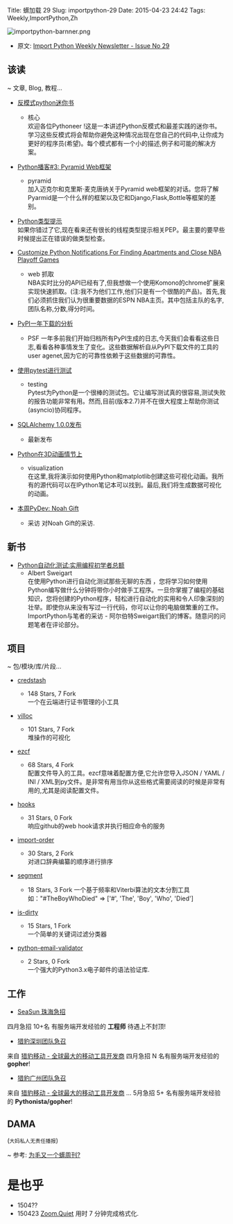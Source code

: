 Title: 蠎加载 29
Slug: importpython-29
Date: 2015-04-23 24:42
Tags: Weekly,ImportPython,Zh 

![importpython-barnner.png](http://zoomq.qiniudn.com/ZQCollection/snap/importpython-barnner.png?imageView2/2/h/210)


- 原文: [Import Python Weekly Newsletter - Issue No 29](http://importpython.com/newsletter/no/29/)

## 该读
~ 文章, Blog, 教程...


- [反模式python迷你书](http://docs.quantifiedcode.com/python-anti-patterns/)
    + 核心  
    欢迎各位Pythoneer !这是一本讲述Python反模式和最差实践的迷你书。学习这些反模式将会帮助你避免这种情况出现在您自己的代码中,让你成为更好的程序员(希望)。每个模式都有一个小的描述,例子和可能的解决方案。


- [Python播客#3: Pyramid Web框架](http://www.talkpythontome.com/episodes/show/3/pyramid-web-framework)
    + pyramid  
    加入迈克尔和克里斯·麦克唐纳关于Pyramid web框架的对话。您将了解Pyarmid是一个什么样的框架以及它和Django,Flask,Bottle等框架的差别。

- [Python类型提示](http://feedproxy.google.com/~r/blogspot/pydev/~3/d7PzLWWGAb4/type-hinting-on-python.html)  
如果你错过了它,现在看来还有很长的线程类型提示相关PEP。最主要的要早些时候提出正在错误的做类型检查。

- [Customize Python Notifications For Finding Apartments and Close NBA Playoff Games](https://racketracer.wordpress.com/2015/04/17/customize-python-notifications-for-finding-apartments-and-close-nba-playoff-games/)
    + web 抓取  
    NBA实时比分的API已经有了,但我想做一个使用Komono的chrome扩展来实现快速抓取。(注:我不为他们工作,他们只是有一个很酷的产品)。首先,我们必须抓住我们认为很重要数据的ESPN NBA主页。其中包括主队的名字,团队名称,分数,得分时间。

- [PyPI一年下载的分析](https://caremad.io/2015/04/a-year-of-pypi-downloads/)
    + PSF
一年多前我们开始归档所有PyPI生成的日志,今天我们会看看这些日志,看看各种事情发生了变化。这些数据解析自从PyPI下载文件的工具的user agenet,因为它的可靠性依赖于这些数据的可靠性。

- [使用pytest进行测试](http://stefan.sofa-rockers.org/2015/04/22/testing-coroutines/)
    + testing  
    Pytest为Python是一个很棒的测试包。它让编写测试真的很容易,测试失败的报告功能非常有用。然而,目前(版本2.7)并不在很大程度上帮助你测试(asyncio)协同程序。

- [SQLAlchemy 1.0.0发布](http://www.sqlalchemy.org/blog/2015/04/16/sqlalchemy-1.0.0-released/)
    + 最新发布

- [Python在3D动画情节上](http://www.reddit.com/r/Python/comments/32rwxu/animated_3d_plots_in_python/)
    + visualization  
    在这里,我将演示如何使用Python和matplotlib创建这些可视化动画。我所有的源代码可以在IPython笔记本可以找到。最后,我们将生成数据可视化的动画。

- [本周PyDev: Noah Gift](http://feedproxy.google.com/~r/TheMouseVsThePython/~3/59CppxtXJHw/)
    + 采访
对Noah Gift的采访.


## 新书

- [Python自动化测试:实用编程初学者总额](http://importpython.com/books/511/automate-the-boring-stuff-with-python-practical-programming-for-total-beginners/)
    + Albert Sweigart  
    在使用Python进行自动化测试那些无聊的东西 ，您将学习如何使用Python编写做什么分钟将带你小时做手工程序。一旦你掌握了编程的基础知识，您将创建的Python程序，轻松进行自动化的实用和令人印象深刻的壮举。即使你从来没有写过一行代码，你可以让你的电脑做繁重的工作。 ImportPython与笔者的采访 - 阿尔伯特Sweigart我们的博客。随意问的问题笔者在评论部分。



## 项目
~ 包/模块/库/片段...



- [credstash](https://github.com/LuminalOSS/credstash)
    - 148 Stars, 7 Fork  
一个在云端进行证书管理的小工具
- [villoc](https://github.com/wapiflapi/villoc)
    - 101 Stars, 7 Fork  
堆操作的可视化

- [ezcf](https://github.com/laike9m/ezcf)
    - 68 Stars, 4 Fork  
    配置文件导入的工具。ezcf意味着配置方便,它允许您导入JSON / YAML / INI / XML到py文件。是非常有用当你从这些格式需要阅读的时候是非常有用的,尤其是阅读配置文件。

- [hooks](https://github.com/SirCmpwn/hooks)
    - 31 Stars, 0 Fork  
    响应github的web hook请求并执行相应命令的服务

- [import-order](https://github.com/spoqa/import-order)
    - 30 Stars, 2 Fork  
对进口辞典编纂的顺序进行排序


- [segment](https://github.com/willf/segment)
    - 18 Stars, 3 Fork
    一个基于频率和Viterbi算法的文本分割工具如："#TheBoyWhoDied" => ['#', 'The', 'Boy', 'Who', 'Died']

- [is-dirty](https://github.com/reddragon/is-dirty)
    - 15 Stars, 1 Fork  
一个简单的关键词过滤分类器

- [python-email-validator](https://github.com/JoshData/python-email-validator)
    - 2 Stars, 0 Fork  
一个强大的Python3.x电子邮件的语法验证库.


## 工作
- [SeaSun 珠海急招](https://github.com/cheetahmobile/CMBM/wiki/SeaSunZh)

四月急招 10+名 有服务端开发经验的 **工程师** 待遇上不封顶!

- [猎豹深圳团队急召](https://github.com/cheetahmobile/CMBM/wiki/BmSzHr)

来自 [猎豹移动 - 全球最大的移动工具开发商](http://www.cmcm.com/zh-cn/cm-backup/) 
四月急招 N 名有服务端开发经验的 **gopher**!


- [猎豹广州团队急召](https://github.com/cheetahmobile/CMBM/wiki/BmGzHr)

来自 [猎豹移动 - 全球最大的移动工具开发商](http://www.cmcm.com/zh-cn/cm-backup/) ...
5月急招 5+ 名有服务端开发经验的 **Pythonista/gopher**!



## DAMA
(`大妈私人无责任播报`)

~ 参考: [为毛又一个蠎周刊?](importpython-why)


# 是也乎

- 1504?? 
- 150423 [Zoom.Quiet](http://zoomquiet.io) 用时 7 分钟完成格式化.
